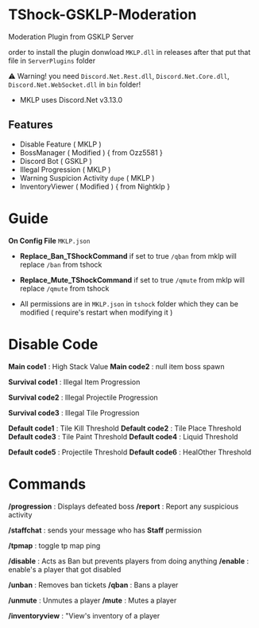 # TShock-GSKLP-Moderation
Moderation Plugin from GSKLP Server

order to install the plugin donwload `MKLP.dll` in releases after that put that file in `ServerPlugins` folder

⚠️ Warning! you need `Discord.Net.Rest.dll`, `Discord.Net.Core.dll`, `Discord.Net.WebSocket.dll` in `bin` folder!
- MKLP uses Discord.Net v3.13.0

## Features
- Disable Feature ( MKLP )
- BossManager ( Modified ) { from Ozz5581 }
- Discord Bot ( GSKLP )
- Illegal Progression ( MKLP )
- Warning Suspicion Activity `dupe` ( MKLP )
- InventoryViewer ( Modified ) { from Nightklp }

# Guide
**On Config File** `MKLP.json`
- **Replace_Ban_TShockCommand** if set to true `/qban` from mklp will replace `/ban` from tshock
- **Replace_Mute_TShockCommand** if set to true `/qmute` from mklp will replace `/qmute` from tshock

- All permissions are in `MKLP.json` in `tshock` folder which they can be modified ( require's restart when modifying it )

# Disable Code

**Main code1** : High Stack Value
**Main code2** : null item boss spawn

**Survival code1** : Illegal Item Progression

**Survival code2** : Illegal Projectile Progression

**Survival code3** : Illegal Tile Progression

**Default code1** : Tile Kill Threshold
**Default code2** : Tile Place Threshold
**Default code3** : Tile Paint Threshold
**Default code4** : Liquid Threshold

**Default code5** : Projectile Threshold
**Default code6** : HealOther Threshold

# Commands
**/progression** : Displays defeated boss
**/report** : Report any suspicious activity

**/staffchat** : sends your message who has **Staff** permission

**/tpmap** : toggle tp map ping

**/disable** : Acts as Ban but prevents players from doing anything
**/enable** : enable's a player that got disabled

**/unban** : Removes ban tickets
**/qban** :  Bans a player

**/unmute** : Unmutes a player
**/mute** : Mutes a player

**/inventoryview** : "View's inventory of a player
